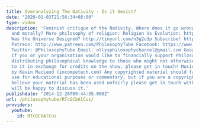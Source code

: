 ```yaml
---
title: Overanalyzing The Nativity - Is it Sexist?
date: "2020-01-03T21:56:34+08:00"
type: video
description: 'Feminist critique of the Nativity. Where does it go wrong, historically
  and morally? More philosophy of religion: Religion Vs Evolution: http://tinyurl.com/jwh56da
  Was the Universe Designed? http://tinyurl.com/n3g2u3p Subscribe! http://www.youtube.com/subscription_center?add_user=thephilosophytube
  Patreon: http://www.patreon.com/PhilosophyTube Facebook: https://www.facebook.com/PhilosophyTube?ref=hl
  Twitter: @PhilosophyTube Email: ollysphilosophychannel@gmail.com Google+: google.com/+thephilosophytube
  If you or your organisation would like to financially support Philosophy Tube in
  distributing philosophical knowledge to those who might not otherwise have access
  to it in exchange for credits on the show, please get in touch! Music: ‘Carefree’
  by Kevin MacLeod (incompetech.com) Any copyrighted material should fall under fair
  use for educational purposes or commentary, but if you are a copyright holder and
  believe your material has been used unfairly please get in touch with us and we
  will be happy to discuss it.'
publishdate: "2014-12-26T09:44:35.000Z"
url: /philosophytube/RTcGCbAlCus/
providers:
  youtube:
    id: RTcGCbAlCus
---
```

